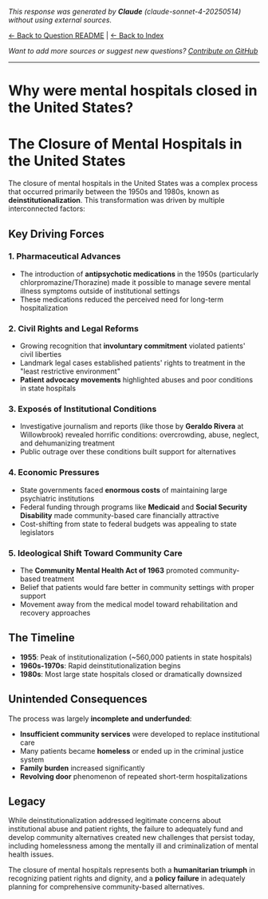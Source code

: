 <!-- 
Generated by: claude
Model: claude-sonnet-4-20250514
Prompt type: default
Generated at: 2025-06-10T22:56:01.773106
-->

*This response was generated by **Claude** (claude-sonnet-4-20250514) without using external sources.*

[← Back to Question README](README.md) | [← Back to Index](../README.md)

*Want to add more sources or suggest new questions? [Contribute on GitHub](https://github.com/justinwest/SuggestedSources)*

---

# Why were mental hospitals closed in the United States?

# The Closure of Mental Hospitals in the United States

The closure of mental hospitals in the United States was a complex process that occurred primarily between the 1950s and 1980s, known as **deinstitutionalization**. This transformation was driven by multiple interconnected factors:

## Key Driving Forces

### 1. **Pharmaceutical Advances**
- The introduction of **antipsychotic medications** in the 1950s (particularly chlorpromazine/Thorazine) made it possible to manage severe mental illness symptoms outside of institutional settings
- These medications reduced the perceived need for long-term hospitalization

### 2. **Civil Rights and Legal Reforms**
- Growing recognition that **involuntary commitment** violated patients' civil liberties
- Landmark legal cases established patients' rights to treatment in the "least restrictive environment"
- **Patient advocacy movements** highlighted abuses and poor conditions in state hospitals

### 3. **Exposés of Institutional Conditions**
- Investigative journalism and reports (like those by **Geraldo Rivera** at Willowbrook) revealed horrific conditions: overcrowding, abuse, neglect, and dehumanizing treatment
- Public outrage over these conditions built support for alternatives

### 4. **Economic Pressures**
- State governments faced **enormous costs** of maintaining large psychiatric institutions
- Federal funding through programs like **Medicaid** and **Social Security Disability** made community-based care financially attractive
- Cost-shifting from state to federal budgets was appealing to state legislators

### 5. **Ideological Shift Toward Community Care**
- The **Community Mental Health Act of 1963** promoted community-based treatment
- Belief that patients would fare better in community settings with proper support
- Movement away from the medical model toward rehabilitation and recovery approaches

## The Timeline

- **1955**: Peak of institutionalization (~560,000 patients in state hospitals)
- **1960s-1970s**: Rapid deinstitutionalization begins
- **1980s**: Most large state hospitals closed or dramatically downsized

## Unintended Consequences

The process was largely **incomplete and underfunded**:

- **Insufficient community services** were developed to replace institutional care
- Many patients became **homeless** or ended up in the criminal justice system
- **Family burden** increased significantly
- **Revolving door** phenomenon of repeated short-term hospitalizations

## Legacy

While deinstitutionalization addressed legitimate concerns about institutional abuse and patient rights, the failure to adequately fund and develop community alternatives created new challenges that persist today, including homelessness among the mentally ill and criminalization of mental health issues.

The closure of mental hospitals represents both a **humanitarian triumph** in recognizing patient rights and dignity, and a **policy failure** in adequately planning for comprehensive community-based alternatives.